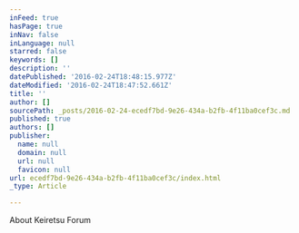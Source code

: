 ```yaml
---
inFeed: true
hasPage: true
inNav: false
inLanguage: null
starred: false
keywords: []
description: ''
datePublished: '2016-02-24T18:48:15.977Z'
dateModified: '2016-02-24T18:47:52.661Z'
title: ''
author: []
sourcePath: _posts/2016-02-24-ecedf7bd-9e26-434a-b2fb-4f11ba0cef3c.md
published: true
authors: []
publisher:
  name: null
  domain: null
  url: null
  favicon: null
url: ecedf7bd-9e26-434a-b2fb-4f11ba0cef3c/index.html
_type: Article

---
```

About Keiretsu Forum